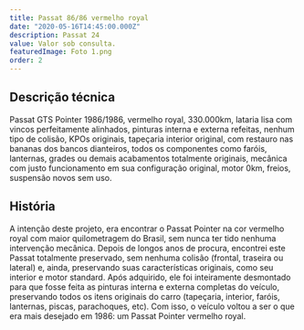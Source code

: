 ```yaml
---
title: Passat 86/86 vermelho royal
date: "2020-05-16T14:45:00.000Z"
description: Passat 24
value: Valor sob consulta.
featuredImage: Foto 1.png
order: 2
---
```


## Descrição técnica

Passat GTS Pointer 1986/1986, vermelho royal, 330.000km, lataria lisa com vincos perfeitamente alinhados, pinturas interna e externa refeitas, nenhum tipo de colisão, KPOs originais, tapeçaria interior original, com restauro nas bananas dos bancos dianteiros, todos os componentes como faróis, lanternas, grades ou demais acabamentos totalmente originais, mecânica com justo funcionamento em sua configuração original, motor 0km, freios, suspensão novos sem uso.

## História

A intenção deste projeto, era encontrar o Passat Pointer na cor vermelho royal com maior quilometragem do Brasil, sem nunca ter tido nenhuma intervenção mecânica. Depois de longos anos de procura, encontrei este Passat totalmente preservado, sem nenhuma colisão (frontal, traseira ou lateral) e, ainda, preservando suas características originais, como seu interior e motor standard.
Após adquirido, ele foi inteiramente desmontado para que fosse feita as pinturas interna e externa completas do veículo, preservando todos os itens originais do carro (tapeçaria, interior, faróis, lanternas, piscas, parachoques, etc).
Com isso, o veículo voltou a ser o que era mais desejado em 1986: um Passat Pointer vermelho royal.